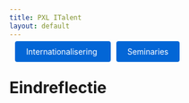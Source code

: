 ```yaml
---
title: PXL ITalent
layout: default
---
```


<p>
  <a href="./internationalisering.md" style="background: #0366d6; color: #fff; padding: 10px 20px; border-radius: 4px; text-decoration: none; margin: 10px;">
    Internationalisering
  </a>

  <a href="./seminaries.md" style="background: #0366d6; color: #fff; padding: 10px 20px; border-radius: 4px; text-decoration: none;">
    Seminaries
  </a>
</p>

# Eindreflectie